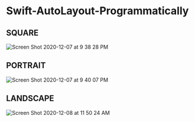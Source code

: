 # Swift-AutoLayout-Programmatically

## SQUARE
![Screen Shot 2020-12-07 at 9 38 28 PM](https://user-images.githubusercontent.com/69213274/101444565-9d681b80-38d4-11eb-8ca3-0f8348c30e51.png)

## PORTRAIT
![Screen Shot 2020-12-07 at 9 40 07 PM](https://user-images.githubusercontent.com/69213274/101444673-cf797d80-38d4-11eb-88f6-4c9c4fbe5889.png)

## LANDSCAPE
![Screen Shot 2020-12-08 at 11 50 24 AM](https://user-images.githubusercontent.com/69213274/101534179-a7793100-394b-11eb-8ca6-b1220380975e.png)
